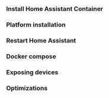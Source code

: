 ### Install Home Assistant Container

### Platform installation

### Restart Home Assistant

### Docker compose

### Exposing devices

### Optimizations